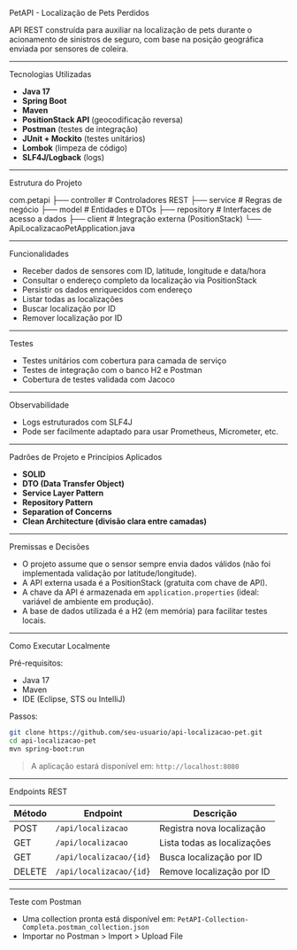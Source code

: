 PetAPI - Localização de Pets Perdidos

API REST construída para auxiliar na localização de pets durante o acionamento de sinistros de seguro, com base na posição geográfica enviada por sensores de coleira.

---

Tecnologias Utilizadas

- **Java 17**
- **Spring Boot**
- **Maven**
- **PositionStack API** (geocodificação reversa)
- **Postman** (testes de integração)
- **JUnit + Mockito** (testes unitários)
- **Lombok** (limpeza de código)
- **SLF4J/Logback** (logs)

---

Estrutura do Projeto

com.petapi
├── controller         # Controladores REST
├── service            # Regras de negócio
├── model              # Entidades e DTOs
├── repository         # Interfaces de acesso a dados
├── client             # Integração externa (PositionStack)
└── ApiLocalizacaoPetApplication.java


---

Funcionalidades

- Receber dados de sensores com ID, latitude, longitude e data/hora
- Consultar o endereço completo da localização via PositionStack
- Persistir os dados enriquecidos com endereço
- Listar todas as localizações
- Buscar localização por ID
- Remover localização por ID

---

Testes

- Testes unitários com cobertura para camada de serviço
- Testes de integração com o banco H2 e Postman
- Cobertura de testes validada com Jacoco

---

 Observabilidade

- Logs estruturados com SLF4J
- Pode ser facilmente adaptado para usar Prometheus, Micrometer, etc.

---

Padrões de Projeto e Princípios Aplicados

- **SOLID**
- **DTO (Data Transfer Object)**
- **Service Layer Pattern**
- **Repository Pattern**
- **Separation of Concerns**
- **Clean Architecture (divisão clara entre camadas)**

---

Premissas e Decisões

- O projeto assume que o sensor sempre envia dados válidos (não foi implementada validação por latitude/longitude).
- A API externa usada é a PositionStack (gratuita com chave de API).
- A chave da API é armazenada em `application.properties` (ideal: variável de ambiente em produção).
- A base de dados utilizada é a H2 (em memória) para facilitar testes locais.

---

Como Executar Localmente

Pré-requisitos:

- Java 17
- Maven
- IDE (Eclipse, STS ou IntelliJ)

Passos:

```bash
git clone https://github.com/seu-usuario/api-localizacao-pet.git
cd api-localizacao-pet
mvn spring-boot:run
```

> A aplicação estará disponível em: `http://localhost:8080`

---

Endpoints REST

| Método | Endpoint                   | Descrição                         |
|--------|----------------------------|-----------------------------------|
| POST   | `/api/localizacao`         | Registra nova localização         |
| GET    | `/api/localizacao`         | Lista todas as localizações       |
| GET    | `/api/localizacao/{id}`    | Busca localização por ID          |
| DELETE | `/api/localizacao/{id}`    | Remove localização por ID         |

---

Teste com Postman

- Uma collection pronta está disponível em: `PetAPI-Collection-Completa.postman_collection.json`
- Importar no Postman > Import > Upload File


